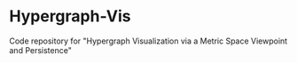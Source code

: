 # Hypergraph-Vis
Code repository for "Hypergraph Visualization via a Metric Space Viewpoint and Persistence"
